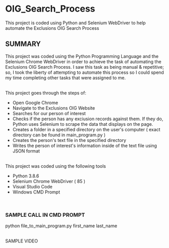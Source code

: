 # OIG_Search_Process
This project is coded using Python and Selenium WebDriver to help automate the Exclusions OIG Search Process

<h2>SUMMARY</h2>
This project was coded using the Python Programming Language and the Selenium Chrome WebDriver in order to achieve the task of automating the Exclusions OIG Search Process. I saw this task as being manual & repetitive; so, I took the liberty of attempting to automate this process so I could spend my time completing other tasks that were assigned to me.

<br>This project goes through the steps of:
- Open Google Chrome
- Navigate to the Exclusions OIG Website
- Searches for our person of interest
- Checks if the person has any exciusion records against them. If they do, Python uses Selenium to scrape the data that displays on the page. 
- Creates a folder in a specified directory on the user's computer ( exact directory can be found in main_program.py )
- Creates the person's text file in the specified directory 
- Writes the person of interest's information inside of the text file using JSON format

<br>This project was coded using the following tools
- Python 3.8.6
- Selenium Chrome WebDriver ( 85 )
- Visual Studio Code
- Windows CMD Prompt

<br><h3>SAMPLE CALL IN CMD PROMPT</h3>
python file_to_main_program.py first_name last_name

<br>SAMPLE VIDEO
